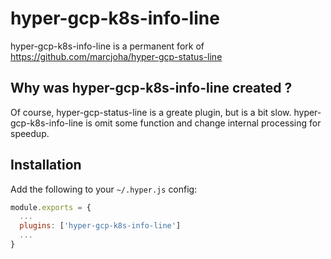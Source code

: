 # hyper-gcp-k8s-info-line

hyper-gcp-k8s-info-line is a permanent fork of https://github.com/marcjoha/hyper-gcp-status-line

## Why was hyper-gcp-k8s-info-line created ?

Of course, hyper-gcp-status-line is a greate plugin, but is a bit slow.
hyper-gcp-k8s-info-line is omit some function and change internal processing for speedup.

## Installation

Add the following to your `~/.hyper.js` config:

```javascript
module.exports = {
  ...
  plugins: ['hyper-gcp-k8s-info-line']
  ...
}
```
